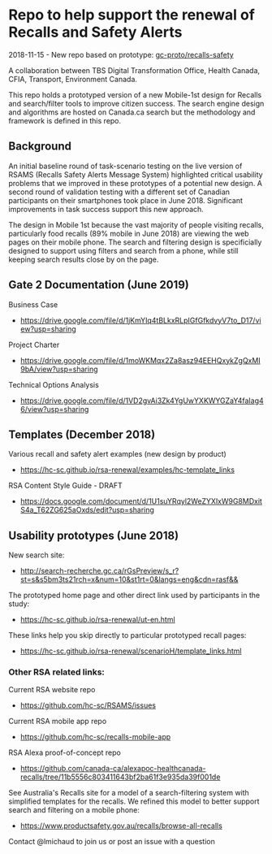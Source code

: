 # Repo to help support the renewal of Recalls and Safety Alerts 

2018-11-15 - New repo based on prototype: [gc-proto/recalls-safety](https://github.com/gc-proto/recalls-safety)

A collaboration between TBS Digital Transformation Office, Health Canada, CFIA, Transport, Environment Canada.

This repo holds a prototyped version of a new Mobile-1st design for Recalls and search/filter tools to improve citizen success. The search engine design and algorithms are hosted on Canada.ca search but the methodology and framework is defined in this repo.  

## Background

An initial baseline round of task-scenario testing on the live version of RSAMS (Recalls Safety Alerts Message System) highlighted critical usability problems that we improved in these prototypes of a potential new design. A second round of validation testing with a different set of Canadian participants on their smartphones took place in June 2018. Significant improvements in task success support this new approach.  

The design in Mobile 1st because the vast majority of people visiting recalls, particularly food recalls (89% mobile in June 2018) are viewing the web pages on their mobile phone. The search and filtering design is specificially designed to support using filters and search from a phone, while still keeping search results close by on the page. 

## Gate 2 Documentation (June 2019)
Business Case
* https://drive.google.com/file/d/1jKmYIq4tBLkxRLpIGfGfkdvyV7to_D17/view?usp=sharing

Project Charter
* https://drive.google.com/file/d/1moWKMqx2Za8asz94EEHQxykZgQxMI9bA/view?usp=sharing

Technical Options Analysis
* https://drive.google.com/file/d/1VD2gvAi3Zk4YgUwYXKWYGZaY4faIag46/view?usp=sharing


## Templates (December 2018)

Various recall and safety alert examples (new design by product)
* https://hc-sc.github.io/rsa-renewal/examples/hc-template_links

RSA Content Style Guide - DRAFT
* https://docs.google.com/document/d/1U1suYRqyl2WeZYXlxW9G8MDxitS4a_T62ZG625aOxds/edit?usp=sharing

## Usability prototypes (June 2018) 

New search site: 
* http://search-recherche.gc.ca/rGsPreview/s_r?st=s&s5bm3ts21rch=x&num=10&st1rt=0&langs=eng&cdn=rasf&&

The prototyped home page and other direct link used by participants in the study: 
* https://hc-sc.github.io/rsa-renewal/ut-en.html

These links help you skip directly to particular prototyped recall pages: 
* https://hc-sc.github.io/rsa-renewal/scenarioH/template_links.html

### Other RSA related links:

Current RSA website repo
* https://github.com/hc-sc/RSAMS/issues

Current RSA mobile app repo
* https://github.com/hc-sc/recalls-mobile-app

RSA Alexa proof-of-concept repo
* https://github.com/canada-ca/alexapoc-healthcanada-recalls/tree/11b5556c803411643bf2ba61f3e935da39f001de

See Australia's Recalls site for a model of a search-filtering system with simplified templates for the recalls. We refined this model to better support search and filtering on a mobile phone:
* https://www.productsafety.gov.au/recalls/browse-all-recalls

Contact @lmichaud to join us or post an issue with a question
